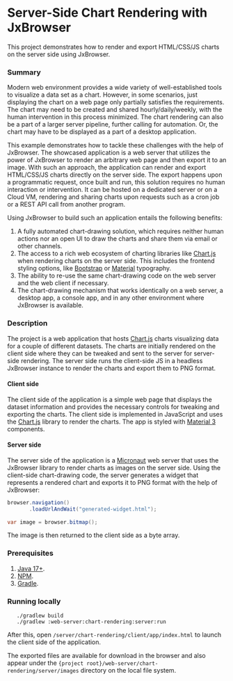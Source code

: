 # Server-Side Chart Rendering with JxBrowser

This project demonstrates how to render and export HTML/CSS/JS charts 
on the server side using JxBrowser.

### Summary

Modern web environment provides a wide variety of well-established tools to visualize
a data set as a chart. However, in some scenarios, just displaying the chart
on a web page only partially satisfies the requirements. The chart may need 
to be created and shared hourly/daily/weekly, with the human intervention in this 
process minimized. The chart rendering can also be a part of a larger server pipeline, 
further calling for automation. Or, the chart may have to be displayed as a part 
of a desktop application.

This example demonstrates how to tackle these challenges with the help of JxBrowser.
The showcased application is a web server that utilizes the power of JxBrowser
to render an arbitrary web page and then export it to an image. With such an approach,
the application can render and export HTML/CSS/JS charts directly on the server side.
The export happens upon a programmatic request, once built and run, this solution
requires no human interaction or intervention. It can be hosted on a dedicated
server or on a Cloud VM, rendering and sharing charts upon requests such as a cron job
or a REST API call from another program.

Using JxBrowser to build such an application entails the following benefits:

1. A fully automated chart-drawing solution, which requires neither human actions
   nor an open UI to draw the charts and share them via email or other channels.
2. The access to a rich web ecosystem of charting libraries like [Chart.js][chart.js]
   when rendering charts on the server side. This includes the frontend styling
   options, like [Bootstrap][bootstrap] or [Material][material] typography.
3. The ability to re-use the same chart-drawing code on the web server and
   the web client if necessary.
4. The chart-drawing mechanism that works identically on a web server, a desktop app,
   a console app, and in any other environment where JxBrowser is available.

### Description

The project is a web application that hosts [Chart.js][chart.js] charts visualizing data 
for a couple of different datasets. The charts are initially rendered on the client side 
where they can be tweaked and sent to the server for server-side rendering. The server side 
runs the client-side JS in a headless JxBrowser instance to render the charts and export 
them to PNG format.

#### Client side

The client side of the application is a simple web page that displays the dataset 
information and provides the necessary controls for tweaking and exporting the charts. 
The client side is implemented in JavaScript and uses the [Chart.js][chart.js] library 
to render the charts. The app is styled with [Material 3][material] components.

#### Server side

The server side of the application is a [Micronaut][micronaut] web server that 
uses the JxBrowser library to render charts as images on the server side. Using 
the client-side chart-drawing code, the server generates a widget that represents 
a rendered chart and exports it to PNG format with the help of JxBrowser:
```java
browser.navigation()
       .loadUrlAndWait("generated-widget.html");
       
var image = browser.bitmap();       
```
The image is then returned to the client side as a byte array.

### Prerequisites
1. [Java 17+][java].
2. [NPM][npm].
3. [Gradle][gradle].

### Running locally
```shell
   ./gradlew build
   ./gradlew :web-server:chart-rendering:server:run
```
After this, open `/server/chart-rendering/client/app/index.html` to launch 
the client side of the application.

The exported files are available for download in the browser and also appear 
under the `{project root}/web-server/chart-rendering/server/images` directory 
on the local file system.

[chart.js]: https://www.chartjs.org/
[bootstrap]: https://getbootstrap.com/
[material]: https://m3.material.io/
[micronaut]: https://micronaut.io/
[java]: https://www.azul.com/downloads/#zulu
[npm]: https://nodejs.org/en/download
[gradle]: https://gradle.org/install

